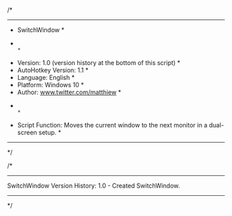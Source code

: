 /*
************************************************************************************************
* SwitchWindow                                                                                 *
*                                                                                              *
* Version:             1.0 (version history at the bottom of this script)                      *
* AutoHotkey Version:  1.1                                                                     *
* Language:            English                                                                 *
* Platform:            Windows 10                                                              *
* Author:              www.twitter.com/matthiew                                                *
*                                                                                              *
* Script Function:     Moves the current window to the next monitor in a dual-screen setup.    *
************************************************************************************************
*/




/*
************************************************************************************************
SwitchWindow Version History:
1.0 - Created SwitchWindow.
************************************************************************************************
*/
